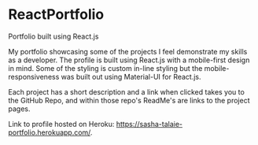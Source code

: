 # ReactPortfolio
Portfolio built using React.js

My portfolio showcasing some of the projects I feel demonstrate my skills as a developer. The profile is built using React.js with a 
mobile-first design in mind. Some of the styling is custom in-line styling but the mobile-responsiveness was built out using Material-UI
for React.js.

Each project has a short description and a link when clicked takes you to the GitHub Repo, and within those repo's ReadMe's are links to the project pages.

Link to profile hosted on Heroku: https://sasha-talaie-portfolio.herokuapp.com/.
